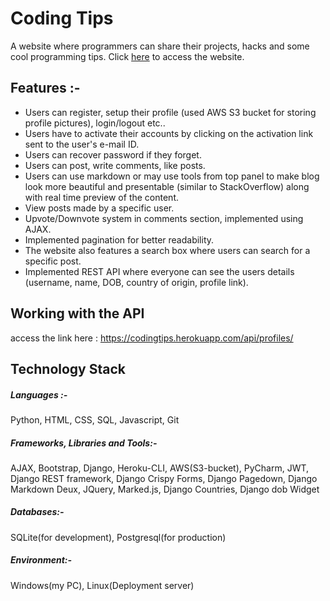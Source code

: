 # Coding Tips
A website where programmers can share their projects, hacks and some cool programming tips. 
Click [here](https://codingtips.herokuapp.com/) to access the website.

## Features :-
 * Users can register, setup their profile (used AWS S3 bucket for storing profile pictures), login/logout etc..
 * Users have to activate their accounts by clicking on the activation link sent to the user's e-mail ID.
 * Users can recover password if they forget.
 * Users can post, write comments, like posts.
 * Users can use markdown or may use tools from top panel to make blog look more beautiful and presentable 
 (similar to StackOverflow) along with real time preview of the content.
 * View posts made by a specific user. 
 * Upvote/Downvote system in comments section, implemented using AJAX.
 * Implemented pagination for better readability.
 * The website also features a search box where users can search for a specific post.
 * Implemented REST API where everyone can see the users details (username, name, DOB, country of origin, profile 
 link). 

## Working with the API
access the link here : https://codingtips.herokuapp.com/api/profiles/

## Technology Stack
##### Languages :-
Python, HTML, CSS, SQL, Javascript, Git

##### Frameworks, Libraries and Tools:-
AJAX, Bootstrap, Django, Heroku-CLI, AWS(S3-bucket), PyCharm, JWT, Django REST framework, Django Crispy Forms, 
Django Pagedown, Django Markdown Deux, JQuery, Marked.js, Django Countries, Django dob Widget

##### Databases:-
SQLite(for development), Postgresql(for production)

##### Environment:-
Windows(my PC), Linux(Deployment server)

